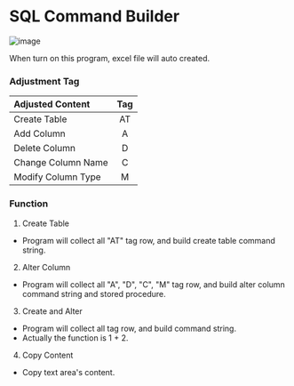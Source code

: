 # SQL Command Builder

![image](https://user-images.githubusercontent.com/65581934/178645452-3330e821-6708-4339-995f-ef34e574923f.png)

When turn on this program,
excel file will auto created. 

### Adjustment Tag

|   Adjusted Content   | Tag |
| :---------- | :--: |
|   Create Table   |  AT  |
|   Add Column   |  A   |
|   Delete Column   |  D   |
| Change Column Name |  C   |
| Modify Column Type |  M   |

### Function

1. Create Table
  * Program will collect all "AT" tag row, and build create table command string.
2. Alter Column
  * Program will collect all "A", "D", "C", "M" tag row, and build alter column command string and stored procedure.
3. Create and Alter
  * Program will collect all tag row, and build command string.
  * Actually the function is 1 + 2.
4. Copy Content
  * Copy text area's content.
